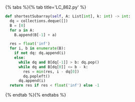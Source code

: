 {% tabs %}{% tab title='LC_862.py' %}

```py
def shortestSubarray(self, A: List[int], k: int) -> int:
  dq = collections.deque([])
  B = [0]
  for a in A:
    B.append(B[-1] + a)

  res = float('inf')
  for i, b in enumerate(B):
    if not dq: dq.append(i)
    else:
      while dq and B[dq[-1]] > b: dq.pop()
      while dq and B[dq[0]] <= b - k:
        res = min(res, i - dq[0])
        dq.popleft()
      dq.append(i)
  return res if res < float('inf') else -1
```

{% endtab %}{% endtabs %}
